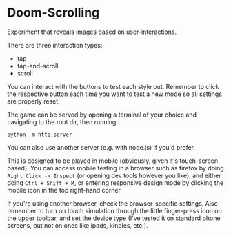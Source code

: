 # Doom-Scrolling

Experiment that reveals images based on user-interactions.

There are three interaction types:
- tap
- tap-and-scroll
- scroll

You can interact with the buttons to test each style out. Remember to click the respective button each time you want to test a new mode so all settings are properly reset.

The game can be served by opening a terminal of your choice and navigating to the root dir, then running:

`python -m http.server`

You can also use another server (e.g. with node.js) if you'd prefer.

This is designed to be played in mobile (obviously, given it's touch-screen based). You can access mobile testing in a browser such as firefox by doing `Right Click -> Inspect` (or opening dev tools however you like), and either doing `Ctrl + Shift + M`, or entering responsive design mode by clicking the mobile icon in the top right-hand corner. 

If you're using another browser, check the browser-specific settings. Also remember to turn on touch simulation through the little finger-press icon on the upper toolbar, and set the device type (I've tested it on standard phone screens, but not on ones like ipads, kindles, etc.).
